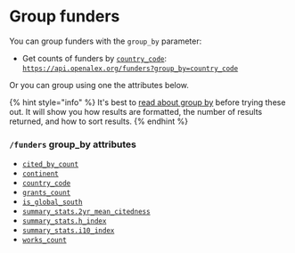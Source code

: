 # Group funders

You can group funders with the `group_by` parameter:

* Get counts of funders by [`country_code`](funder-object.md#country_code):\
  [`https://api.openalex.org/funders?group_by=country_code`](https://api.openalex.org/funders?group_by=country_code)

Or you can group using one the attributes below.

{% hint style="info" %}
It's best to [read about group by](../../how-to-use-the-api/get-groups-of-entities.md) before trying these out. It will show you how results are formatted, the number of results returned, and how to sort results.
{% endhint %}

### `/funders` group_by attributes

* [`cited_by_count`](funder-object.md#cited_by_count)
* [`continent`](filter-funders.md#continent)
* [`country_code`](funder-object.md#country_code)
* [`grants_count`](funder-object.md#grants_count)
* [`is_global_south`](filter-funders.md#is_global_south)
* [`summary_stats.2yr_mean_citedness`](funder-object.md#summary_stats)
* [`summary_stats.h_index`](funder-object.md#summary_stats)
* [`summary_stats.i10_index`](funder-object.md#summary_stats)
* [`works_count`](funder-object.md#works_count)
